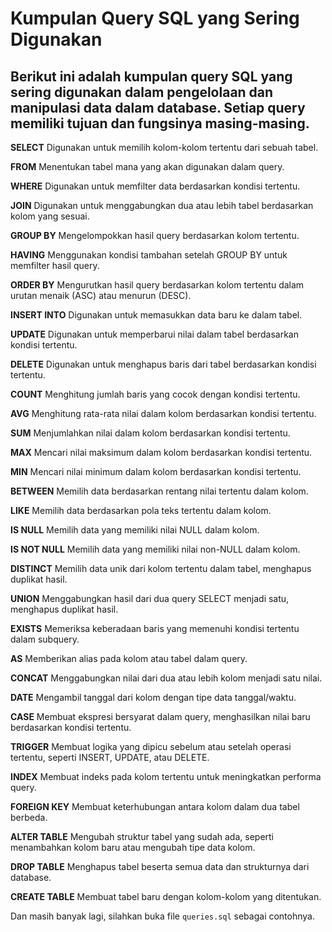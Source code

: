 <h1>Kumpulan Query SQL yang Sering Digunakan</h1>
<h2>Berikut ini adalah kumpulan query SQL yang sering digunakan dalam pengelolaan dan manipulasi data dalam database. Setiap query memiliki tujuan dan fungsinya masing-masing.</h2>

**SELECT**
Digunakan untuk memilih kolom-kolom tertentu dari sebuah tabel.

**FROM**
Menentukan tabel mana yang akan digunakan dalam query.

**WHERE**
Digunakan untuk memfilter data berdasarkan kondisi tertentu.

**JOIN**
Digunakan untuk menggabungkan dua atau lebih tabel berdasarkan kolom yang sesuai.

**GROUP BY**
Mengelompokkan hasil query berdasarkan kolom tertentu.

**HAVING**
Menggunakan kondisi tambahan setelah GROUP BY untuk memfilter hasil query.

**ORDER BY**
Mengurutkan hasil query berdasarkan kolom tertentu dalam urutan menaik (ASC) atau menurun (DESC).

**INSERT INTO**
Digunakan untuk memasukkan data baru ke dalam tabel.

**UPDATE**
Digunakan untuk memperbarui nilai dalam tabel berdasarkan kondisi tertentu.

**DELETE**
Digunakan untuk menghapus baris dari tabel berdasarkan kondisi tertentu.

**COUNT**
Menghitung jumlah baris yang cocok dengan kondisi tertentu.

**AVG**
Menghitung rata-rata nilai dalam kolom berdasarkan kondisi tertentu.

**SUM**
Menjumlahkan nilai dalam kolom berdasarkan kondisi tertentu.

**MAX**
Mencari nilai maksimum dalam kolom berdasarkan kondisi tertentu.

**MIN**
Mencari nilai minimum dalam kolom berdasarkan kondisi tertentu.

**BETWEEN**
Memilih data berdasarkan rentang nilai tertentu dalam kolom.

**LIKE**
Memilih data berdasarkan pola teks tertentu dalam kolom.

**IS NULL**
Memilih data yang memiliki nilai NULL dalam kolom.

**IS NOT NULL**
Memilih data yang memiliki nilai non-NULL dalam kolom.

**DISTINCT**
Memilih data unik dari kolom tertentu dalam tabel, menghapus duplikat hasil.

**UNION**
Menggabungkan hasil dari dua query SELECT menjadi satu, menghapus duplikat hasil.

**EXISTS**
Memeriksa keberadaan baris yang memenuhi kondisi tertentu dalam subquery.

**AS**
Memberikan alias pada kolom atau tabel dalam query.

**CONCAT**
Menggabungkan nilai dari dua atau lebih kolom menjadi satu nilai.

**DATE**
Mengambil tanggal dari kolom dengan tipe data tanggal/waktu.

**CASE**
Membuat ekspresi bersyarat dalam query, menghasilkan nilai baru berdasarkan kondisi tertentu.

**TRIGGER**
Membuat logika yang dipicu sebelum atau setelah operasi tertentu, seperti INSERT, UPDATE, atau DELETE.

**INDEX**
Membuat indeks pada kolom tertentu untuk meningkatkan performa query.

**FOREIGN KEY**
Membuat keterhubungan antara kolom dalam dua tabel berbeda.

**ALTER TABLE**
Mengubah struktur tabel yang sudah ada, seperti menambahkan kolom baru atau mengubah tipe data kolom.

**DROP TABLE**
Menghapus tabel beserta semua data dan strukturnya dari database.

**CREATE TABLE**
Membuat tabel baru dengan kolom-kolom yang ditentukan.

Dan masih banyak lagi, silahkan buka file `queries.sql` sebagai contohnya.
